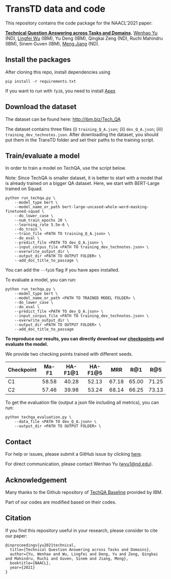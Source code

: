 # TransTD data and code

This repository contains the code package for the NAACL'2021 paper:

**[Technical Question Answering across Tasks and Domains](https://arxiv.org/pdf/2010.09780.pdf).** [Wenhao Yu](https://wyu97.github.io/) (ND), [Lingfei Wu](https://sites.google.com/a/email.wm.edu/teddy-lfwu/) (IBM), Yu Deng (IBM), Qingkai Zeng (ND), Ruchi Mahindru (IBM), Sinem Guven (IBM), [Meng Jiang](http://meng-jiang.com/) (ND).

## Install the packages

After cloning this repo, install dependencies using 
```
pip install -r requirements.txt
```

If you want to run with `fp16`, you need to install [Apex]( https://github.com/NVIDIA/apex.git)

## Download the dataset

The dataset can be found here: http://ibm.biz/Tech_QA

The dataset contains three files (i) `training_Q_A.json`; (ii) `dev_Q_A.json`; (iii) `training_dev_technotes.json`. 
After downloading the dataset, you should put them in the TransTD folder and set their paths to the training script.


## Train/evaluate a model

In order to train a model on TechQA, use the script below. 

Note: Since TechQA is smaller dataset, it is better to start with a model that is already trained on a bigger QA dataset. Here, we start with BERT-Large trained on Squad.

```
python run_techqa.py \
    --model_type bert \
    --model_name_or_path bert-large-uncased-whole-word-masking-finetuned-squad \
    --do_lower_case \
    --num_train_epochs 20 \
    --learning_rate 5.5e-6 \
    --do_train \
    --train_file <PATH TO training_Q_A.json> \
    --do_eval \
    --predict_file <PATH TO dev_Q_A.json> \
    --input_corpus_file <PATH TO training_dev_technotes.json> \
    --overwrite_output_dir \
    --output_dir <PATH TO OUTPUT FOLDER> \ 
    --add_doc_title_to_passage \
```

You can add the `--fp16` flag if you have apex installed.

To evaluate a model, you can run:

```
python run_techqa.py \
    --model_type bert \
    --model_name_or_path <PATH TO TRAINED MODEL FOLDER> \
    --do_lower_case \
    --do_eval \
    --predict_file <PATH TO dev_Q_A.json> \
    --input_corpus_file <PATH TO training_dev_technotes.json> \
    --overwrite_output_dir \
    --output_dir <PATH TO OUTPUT FOLDER> \ 
    --add_doc_title_to_passage 
```

**To reproduce our results, you can directly download our [checkpoints](https://drive.google.com/drive/folders/1ZZhiB5JbnRHmB33P5ETZnPWZetjBvYd-?usp=sharing) and evaluate the model.** 

We provide two checking points trained with different seeds. 

| Checkpoint | Ma-F1 | HA-F1@1 | HA-F1@5 | MRR | R@1 | R@5 |
| ---------- | :-----------:  | :-----------: | :-----------: | :-----------:  | ---------- | :-----------:  |
| C1 | 58.58 | 40.28 | 52.13 | 67.18 | 65.00 | 71.25 |
| C2 | 57.46 | 39.98 | 53.24 | 68.14 | 66.25 | 73.13 |

To get the evaluation file (output a json file including all metrics), you can run:

```
python techqa_evaluation.py \
    --data_file <PATH TO dev_Q_A.json> \
    --output_dir <PATH TO OUTPUT FOLDER> \ 
```


## Contact

For help or issues, please submit a GitHub issue by clicking [here](https://github.com/wyu97/TransTD/issues).

For direct communication, please contact Wenhao Yu (wyu1@nd.edu).


## Acknowledgement
Many thanks to the Github repository of [TechQA Baseline](https://github.com/IBM/techqa) provided by IBM. 

Part of our codes are modified based on their codes.

## Citation
If you find this repository useful in your research, please consider to cite our paper:

```
@inproceedings{yu2021technical,
  title={Technical Question Answering across Tasks and Domains},
  author={Yu, Wenhao and Wu, Lingfei and Deng, Yu and Zeng, Qingkai and Mahindru, Ruchi and Guven, Sinem and Jiang, Meng},
  booktitle={NAACL},
  year={2021}
}
```
